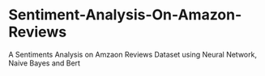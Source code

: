 # Sentiment-Analysis-On-Amazon-Reviews
A Sentiments Analysis on Amzaon Reviews Dataset using Neural Network, Naive Bayes and Bert
